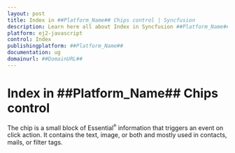 ```yaml
---
layout: post
title: Index in ##Platform_Name## Chips control | Syncfusion
description: Learn here all about Index in Syncfusion ##Platform_Name## Chips control of Syncfusion Essential JS 2 and more.
platform: ej2-javascript
control: Index 
publishingplatform: ##Platform_Name##
documentation: ug
domainurl: ##DomainURL##
---
```


# Index in ##Platform_Name## Chips control

The chip is a small block of Essential<sup style="font-size:70%">&reg;</sup> information that triggers an event on click action. It contains the text, image, or both and mostly used in contacts, mails, or filter tags.
